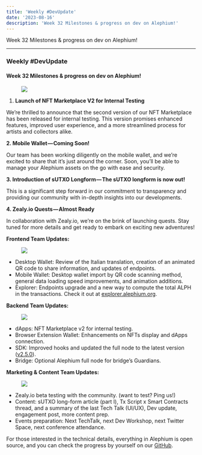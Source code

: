 ```yaml
---
title: 'Weekly #DevUpdate'
date: '2023-08-16'
description: 'Week 32 Milestones & progress on dev on Alephium!'
---
```


Week 32 Milestones & progress on dev on Alephium!

---

### Weekly \#DevUpdate

#### Week 32 Milestones & progress on dev on Alephium!

<figure id="9029" class="graf graf--figure graf-after--h4">
<img src="https://cdn-images-1.medium.com/max/800/1*kFVEPWfuNn_9Wwfo2--j4g.png" class="graf-image" data-image-id="1*kFVEPWfuNn_9Wwfo2--j4g.png" data-width="512" data-height="512" data-is-featured="true" />
</figure>

1.  <span id="ce02">**Launch of NFT Marketplace V2 for Internal Testing**</span>

We’re thrilled to announce that the second version of our NFT Marketplace has been released for internal testing. This version promises enhanced features, improved user experience, and a more streamlined process for artists and collectors alike.

**2. Mobile Wallet — Coming Soon!**

Our team has been working diligently on the mobile wallet, and we’re excited to share that it’s just around the corner. Soon, you’ll be able to manage your Alephium assets on the go with ease and security.

**3. Introduction of sUTXO Longform — The sUTXO longform is now out!**

This is a significant step forward in our commitment to transparency and providing our community with in-depth insights into our developments.

**4. Zealy.io Quests — Almost Ready**

In collaboration with Zealy.io, we’re on the brink of launching quests. Stay tuned for more details and get ready to embark on exciting new adventures!

**Frontend Team Updates:**

<figure id="4831" class="graf graf--figure graf-after--p">
<img src="https://cdn-images-1.medium.com/max/800/1*qhYrBndi_1fCnvdDwE54EQ.png" class="graf-image" data-image-id="1*qhYrBndi_1fCnvdDwE54EQ.png" data-width="1694" data-height="774" />
</figure>

- <span id="7e74">Desktop Wallet: Review of the Italian translation, creation of an animated QR code to share information, and updates of endpoints.</span>
- <span id="2119">Mobile Wallet: Desktop wallet import by QR code scanning method, general data loading speed improvements, and animation additions.</span>
- <span id="3391">Explorer: Endpoints upgrade and a new way to compute the total ALPH in the transactions. Check it out at <a href="https://explorer.alephium.org/" class="markup--anchor markup--li-anchor" data-href="https://explorer.alephium.org/" rel="noopener" target="_blank">explorer.alephium.org</a>.</span>

**Backend Team Updates:**

<figure id="acf1" class="graf graf--figure graf-after--p">
<img src="https://cdn-images-1.medium.com/max/800/1*hDcDZGC-0iSz_c0EJM5yqA.png" class="graf-image" data-image-id="1*hDcDZGC-0iSz_c0EJM5yqA.png" data-width="850" data-height="486" />
</figure>

- <span id="64ba">dApps: NFT Marketplace v2 for internal testing.</span>
- <span id="c323">Browser Extension Wallet: Enhancements on NFTs display and dApps connection.</span>
- <span id="33a8">SDK: Improved hooks and updated the full node to the latest version (<a href="https://github.com/alephium/alephium/releases/tag/v2.5.0" class="markup--anchor markup--li-anchor" data-href="https://github.com/alephium/alephium/releases/tag/v2.5.0" rel="noopener" target="_blank">v2.5.0</a>).</span>
- <span id="07a3">Bridge: Optional Alephium full node for bridge’s Guardians.</span>

**Marketing & Content Team Updates:**

<figure id="ba27" class="graf graf--figure graf-after--p">
<img src="https://cdn-images-1.medium.com/max/800/1*FvfOV32j5mazStJcHHojwA.jpeg" class="graf-image" data-image-id="1*FvfOV32j5mazStJcHHojwA.jpeg" data-width="992" data-height="554" />
</figure>

- <span id="6708">Zealy.io beta testing with the community. (want to test? Ping us!)</span>
- <span id="f62b">Content: sUTXO long-form article (part I), Tx Script x Smart Contracts thread, and a summary of the last Tech Talk (UI/UX), Dev update, engagement post, more content prep.</span>
- <span id="b734">Events preparation: Next TechTalk, next Dev Workshop, next Twitter Space, next conference attendance.</span>

For those interested in the technical details, everything in Alephium is open source, and you can check the progress by yourself on our <a href="https://github.com/alephium" class="markup--anchor markup--p-anchor" data-href="https://github.com/alephium" rel="noopener" target="_blank">GitHub</a>.

